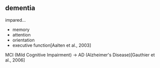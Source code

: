 <!-- META
{"title":"‘Kitchen and cooking,’ a serious game for mild cognitive impairment and Alzheimer’s disease: a pilot study","link":"https://www.frontiersin.org/journals/aging-neuroscience/articles/10.3389/fnagi.2015.00024/full","media":"academic","tags":["dementia","game","seriousgame","cognitivetraining"],"short":{"en":"e","ja":"e"},"importance":3,"hasPage":true,"createdAt":1721275637.837,"updatedAt":1721275637.837}
META -->

## dementia

impared...

- memory
- attention
- orientation
- executive function[Aalten et al., 2003]

MCI (Mild Cognitive Impairment) -> AD (Alzheimer's Disease)[Gauthier et al., 2006]

